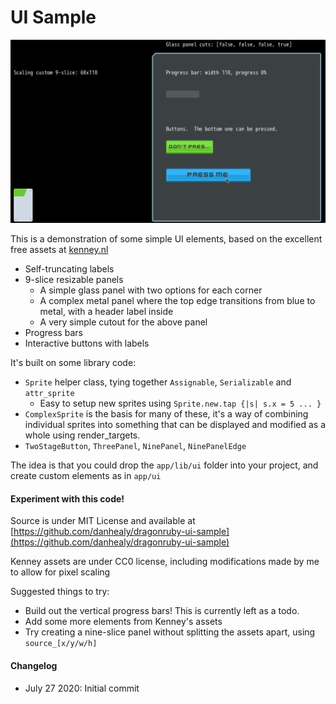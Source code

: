 # UI Sample

![](dragonruby-ui-sample.gif)

This is a demonstration of some simple UI elements, based on the excellent free assets at [kenney.nl](https://www.kenney.nl/)
- Self-truncating labels
- 9-slice resizable panels
  - A simple glass panel with two options for each corner
  - A complex metal panel where the top edge transitions from blue to metal, with a header label inside
  - A very simple cutout for the above panel
- Progress bars
- Interactive buttons with labels

It's built on some library code:
- `Sprite` helper class, tying together `Assignable`, `Serializable` and `attr_sprite`
  - Easy to setup new sprites using `Sprite.new.tap {|s| s.x = 5 ... }`
- `ComplexSprite` is the basis for many of these, it's a way of combining individual sprites into something that can be
  displayed and modified as a whole using render_targets.
- `TwoStageButton`, `ThreePanel`, `NinePanel`, `NinePanelEdge`

The idea is that you could drop the `app/lib/ui` folder into your project, and create custom elements as in `app/ui`

#### Experiment with this code!
Source is under MIT License and available at [https://github.com/danhealy/dragonruby-ui-sample](https://github.com/danhealy/dragonruby-ui-sample)

Kenney assets are under CC0 license, including modifications made by me to allow for pixel scaling

Suggested things to try:
- Build out the vertical progress bars!  This is currently left as a todo.
- Add some more elements from Kenney's assets
- Try creating a nine-slice panel without splitting the assets apart, using `source_[x/y/w/h]`

#### Changelog
- July 27 2020: Initial commit
